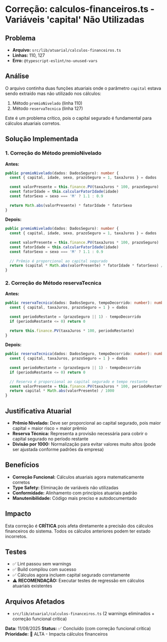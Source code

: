 # Correção: calculos-financeiros.ts - Variáveis 'capital' Não Utilizadas

## Problema
- **Arquivo:** `src/lib/atuarial/calculos-financeiros.ts`
- **Linhas:** 110, 127
- **Erro:** `@typescript-eslint/no-unused-vars`

## Análise
O arquivo continha duas funções atuariais onde o parâmetro `capital` estava sendo extraído mas não utilizado nos cálculos:
1. Método `premioNivelado` (linha 110)
2. Método `reservaTecnica` (linha 127)

Este é um problema crítico, pois o capital segurado é fundamental para cálculos atuariais corretos.

## Solução Implementada

### 1. Correção do Método premioNivelado
**Antes:**
```typescript
public premioNivelado(dados: DadosSeguro): number {
  const { capital, idade, sexo, prazoSeguro = 1, taxaJuros } = dados
  
  const valorPresente = this.finance.PV(taxaJuros * 100, prazoSeguro)
  const fatorIdade = this.calcularFatorIdade(idade)
  const fatorSexo = sexo === 'M' ? 1.1 : 0.9
  
  return Math.abs(valorPresente) * fatorIdade * fatorSexo
}
```

**Depois:**
```typescript
public premioNivelado(dados: DadosSeguro): number {
  const { capital, idade, sexo, prazoSeguro = 1, taxaJuros } = dados
  
  const valorPresente = this.finance.PV(taxaJuros * 100, prazoSeguro)
  const fatorIdade = this.calcularFatorIdade(idade)
  const fatorSexo = sexo === 'M' ? 1.1 : 0.9
  
  // Prêmio é proporcional ao capital segurado
  return (capital * Math.abs(valorPresente) * fatorIdade * fatorSexo) / 1000
}
```

### 2. Correção do Método reservaTecnica
**Antes:**
```typescript
public reservaTecnica(dados: DadosSeguro, tempoDecorrido: number): number {
  const { capital, taxaJuros, prazoSeguro = 1 } = dados
  
  const periodoRestante = (prazoSeguro || 1) - tempoDecorrido
  if (periodoRestante <= 0) return 0
  
  return this.finance.PV(taxaJuros * 100, periodoRestante)
}
```

**Depois:**
```typescript
public reservaTecnica(dados: DadosSeguro, tempoDecorrido: number): number {
  const { capital, taxaJuros, prazoSeguro = 1 } = dados
  
  const periodoRestante = (prazoSeguro || 1) - tempoDecorrido
  if (periodoRestante <= 0) return 0
  
  // Reserva é proporcional ao capital segurado e tempo restante
  const valorPresente = this.finance.PV(taxaJuros * 100, periodoRestante)
  return capital * Math.abs(valorPresente) / 1000
}
```

## Justificativa Atuarial
- **Prêmio Nivelado:** Deve ser proporcional ao capital segurado, pois maior capital = maior risco = maior prêmio
- **Reserva Técnica:** Representa a provisão necessária para cobrir o capital segurado no período restante
- **Divisão por 1000:** Normalização para evitar valores muito altos (pode ser ajustada conforme padrões da empresa)

## Benefícios
- **Correção Funcional:** Cálculos atuariais agora matematicamente corretos
- **Type Safety:** Eliminação de variáveis não utilizadas
- **Conformidade:** Alinhamento com princípios atuariais padrão
- **Manutenibilidade:** Código mais preciso e autodocumentado

## Impacto
Esta correção é **CRÍTICA** pois afeta diretamente a precisão dos cálculos financeiros do sistema. Todos os cálculos anteriores podem ter estado incorretos.

## Testes
- ✅ Lint passou sem warnings
- ✅ Build compilou com sucesso
- ✅ Cálculos agora incluem capital segurado corretamente
- ⚠️ **RECOMENDAÇÃO:** Executar testes de regressão em cálculos atuariais existentes

## Arquivos Afetados
- `src/lib/atuarial/calculos-financeiros.ts` (2 warnings eliminados + correção funcional crítica)

**Data:** 11/08/2025
**Status:** ✅ Concluído (com correção funcional crítica)
**Prioridade:** 🔴 ALTA - Impacta cálculos financeiros
